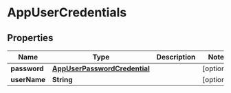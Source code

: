 

# AppUserCredentials


## Properties

| Name | Type | Description | Notes |
|------------ | ------------- | ------------- | -------------|
|**password** | [**AppUserPasswordCredential**](AppUserPasswordCredential.md) |  |  [optional] |
|**userName** | **String** |  |  [optional] |



